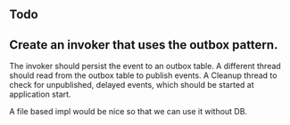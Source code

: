 ## Todo

## Create an invoker that uses the outbox pattern.

The invoker should persist the event to an outbox table. A different thread should read from the outbox table to publish events.
A Cleanup thread to check for unpublished, delayed events, which should be started at application start.

A file based impl would be nice so that we can use it without DB.

